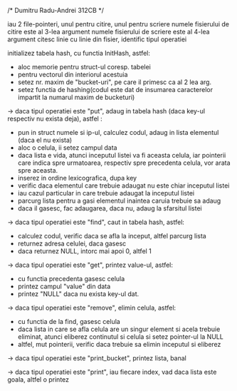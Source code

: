 /* Dumitru Radu-Andrei 312CB */

iau 2 file-pointeri, unul pentru citire, unul pentru scriere
numele fisierului de citire este al 3-lea argument
numele fisierului de scriere este al 4-lea argument
citesc linie cu linie din fisier, identific tipul operatiei

initializez tabela hash, cu functia InitHash, astfel: 
- aloc memorie pentru struct-ul coresp. tabelei
- pentru vectorul din interiorul acestuia
- setez nr. maxim de "bucket-uri", pe care il primesc ca al 2 lea arg.
- setez functia de hashing(codul este dat de insumarea caracterelor
impartit la numarul maxim de bucketuri)

-> daca tipul operatiei este "put", adaug in tabela hash
(daca key-ul respectiv nu exista deja), astfel :
- pun in struct numele si ip-ul, calculez codul, adaug in lista elementul
(daca el nu exista)
- aloc o celula, ii setez campul data
- daca lista e vida, atunci inceputul listei va fi aceasta celula, iar
pointerii care indica spre urmatoarea, respectiv spre precedenta celula,
vor arata spre aceasta.
- inserez in ordine lexicografica, dupa key
- verific daca elementul care trebuie adaugat nu este chiar inceputul listei
- iau cazul particular in care trebuie adaugat la inceputul listei
- parcurg lista pentru a gasi elementul inaintea caruia trebuie sa adaug
- daca il gasesc, fac adaugarea, daca nu, adaug la sfarsitul listei

-> daca tipul operatiei este "find", caut in tabela hash, astfel:
- calculez codul, verific daca se afla la inceput, altfel parcurg lista
- returnez adresa celulei, daca gasesc
- daca returnez NULL, intorc mai apoi 0, altfel 1

-> daca tipul operatiei este "get", printez value-ul, astfel:
- cu functia precedenta gasesc celula
- printez campul "value" din data
- printez "NULL" daca nu exista key-ul dat.

-> daca tipul operatiei este "remove", elimin celula, astfel:
- cu functia de la find, gasesc celula
- daca lista in care se afla celula are un singur element si acela trebuie
eliminat, atunci eliberez continutul si celula si setez pointer-ul la NULL
- altfel, mut pointerii, verific daca trebuie sa elimin inceputul si eliberez

-> daca tipul operatiei este "print_bucket", printez lista, banal

-> daca tipul operatiei este "print", iau fiecare index, vad daca lista este
goala, altfel o printez
